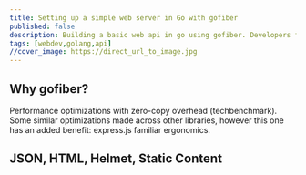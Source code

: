 ```yaml
---
title: Setting up a simple web server in Go with gofiber
published: false
description: Building a basic web api in go using gofiber. Developers familiar with node.js and express.js will feel right at home with a very similar experience.
tags: [webdev,golang,api]
//cover_image: https://direct_url_to_image.jpg
---
```


## Why gofiber?

Performance optimizations with zero-copy overhead (techbenchmark). Some similar optimizations made across other libraries, however this one has an added benefit: express.js familiar ergonomics. 

## JSON, HTML, Helmet, Static Content

## 
